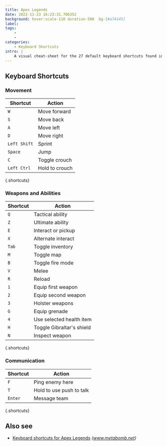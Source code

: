 ```yaml
---
title: Apex Legends
date: 2022-11-23 16:23:31.706352
background: hover:scale-110 duration-500  bg-[#a74145]
label: 
tags: 
    - 
    - 
categories:
    - Keyboard Shortcuts
intro: |
    A visual cheat-sheet for the 27 default keyboard shortcuts found in Apex Legends
---
```




Keyboard Shortcuts
------------------



### Movement

Shortcut | Action
---|---
`W`  | Move forward
`S`  | Move back
`A`  | Move left
`D`  | Move right
`Left Shift`  | Sprint
`Space`  | Jump
`C`  | Toggle crouch
`Left Ctrl`  | Hold to crouch
{.shortcuts}


### Weapons and Abilities

Shortcut | Action
---|---
`Q`  | Tactical ability
`Z`  | Ultimate ability
`E`  | Interact or pickup
`X`  | Alternate interact
`Tab`  | Toggle inventory
`M`  | Toggle map
`B`  | Toggle fire mode
`V`  | Melee
`R`  | Reload
`1`  | Equip first weapon
`2`  | Equip second weapon
`3`  | Holster weapons
`G`  | Equip grenade
`4`  | Use selected health item
`H`  | Toggle Gibraltar's shield
`N`  | Inspect weapon
{.shortcuts}


### Communication

Shortcut | Action
---|---
`F`  | Ping enemy here
`T`  | Hold to use push to talk
`Enter`  | Message team
{.shortcuts}




Also see
--------
- [Keyboard shortcuts for Apex Legends](https://www.metabomb.net/off-meta/gameplay-guides/apex-legends-controls-pc-playstation-4xbox-one) _(www.metabomb.net)_
